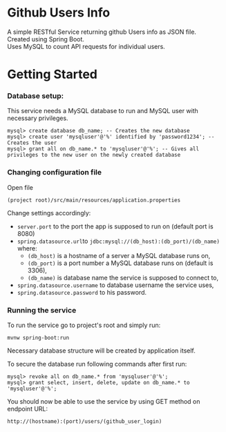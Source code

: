 # Github Users Info

A simple RESTful Service returning github Users info as JSON file.  
Created using Spring Boot.  
Uses MySQL to count API requests for individual users.

# Getting Started

### Database setup:

This service needs a MySQL database to run and MySQL user with necessary privileges.  
```
mysql> create database db_name; -- Creates the new database
mysql> create user 'mysqluser'@'%' identified by 'password1234'; -- Creates the user
mysql> grant all on db_name.* to 'mysqluser'@'%'; -- Gives all privileges to the new user on the newly created database
```

### Changing configuration file

Open file
```
(project root)/src/main/resources/application.properties
```

Change settings accordingly:

* `server.port` to the port the app is supposed to run on (default port is 8080)
* `spring.datasource.url`to `jdbc:mysql://(db_host):(db_port)/(db_name)` where:
    * `(db_host)` is a hostname of a server a MySQL database runs on,
    * `(db_port)` is a port number a MySQL database runs on (default is 3306),
    * `(db_name)` is database name the service is supposed to connect to,
* `spring.datasource.username` to database username the service uses,
* `spring.datasource.password` to his password.

### Running the service

To run the service go to project's root and simply run:

`mvnw spring-boot:run`

Necessary database structure will be created by application itself.

To secure the database run following commands after first run:
```
mysql> revoke all on db_name.* from 'mysqluser'@'%';
mysql> grant select, insert, delete, update on db_name.* to 'mysqluser'@'%';
```

You should now be able to use the service by using GET method on endpoint URL: 

`http://(hostname):(port)/users/(github_user_login)`
